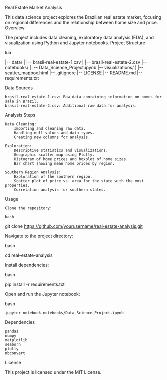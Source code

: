 Real Estate Market Analysis

This data science project explores the Brazilian real estate market, focusing on regional differences and the relationship between home size and price.
Overview

The project includes data cleaning, exploratory data analysis (EDA), and visualization using Python and Jupyter notebooks.
Project Structure

lua

|-- data/
|   |-- brasil-real-estate-1.csv
|   |-- brasil-real-estate-2.csv
|-- notebooks/
|   |-- Data_Science_Project.ipynb
|-- visualizations/
|   |-- scatter_mapbox.html
|-- .gitignore
|-- LICENSE
|-- README.md
|-- requirements.txt

Data Sources

    brasil-real-estate-1.csv: Raw data containing information on homes for sale in Brazil.
    brasil-real-estate-2.csv: Additional raw data for analysis.

Analysis Steps

    Data Cleaning:
        Importing and cleaning raw data.
        Handling null values and data types.
        Creating new columns for analysis.

    Exploration:
        Descriptive statistics and visualizations.
        Geographic scatter map using Plotly.
        Histogram of home prices and boxplot of home sizes.
        Bar chart showing mean home prices by region.

    Southern Region Analysis:
        Exploration of the southern region.
        Scatter plot of price vs. area for the state with the most properties.
        Correlation analysis for southern states.

Usage

    Clone the repository:

    bash

git clone https://github.com/yourusername/real-estate-analysis.git

Navigate to the project directory:

bash

cd real-estate-analysis

Install dependencies:

bash

pip install -r requirements.txt

Open and run the Jupyter notebook:

bash

    jupyter notebook notebooks/Data_Science_Project.ipynb

Dependencies

    pandas
    numpy
    matplotlib
    seaborn
    plotly
    nbconvert

License

This project is licensed under the MIT License.